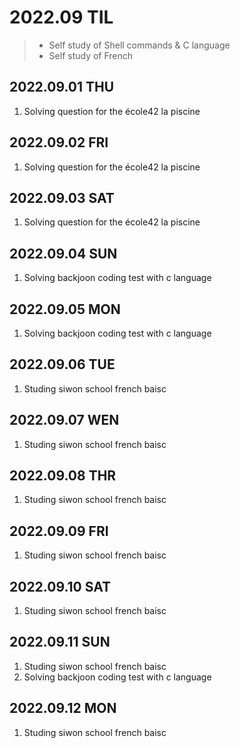 # 2022.09 TIL
> - Self study of Shell commands & C language
> - Self study of French

## 2022.09.01 THU
1. Solving question for the école42 la piscine

## 2022.09.02 FRI
1. Solving question for the école42 la piscine

## 2022.09.03 SAT
1. Solving question for the école42 la piscine

## 2022.09.04 SUN
1. Solving backjoon coding test with c language

## 2022.09.05 MON
1. Solving backjoon coding test with c language

## 2022.09.06 TUE
1. Studing siwon school french baisc 

## 2022.09.07 WEN
1. Studing siwon school french baisc

## 2022.09.08 THR
1. Studing siwon school french baisc

## 2022.09.09 FRI
1. Studing siwon school french baisc

## 2022.09.10 SAT
1. Studing siwon school french baisc

## 2022.09.11 SUN
1. Studing siwon school french baisc
2. Solving backjoon coding test with c language

## 2022.09.12 MON
1. Studing siwon school french baisc

